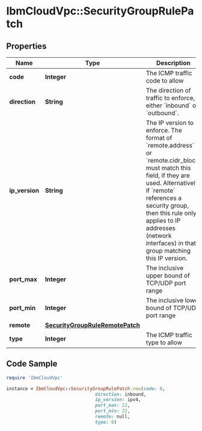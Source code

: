 # IbmCloudVpc::SecurityGroupRulePatch

## Properties

Name | Type | Description | Notes
------------ | ------------- | ------------- | -------------
**code** | **Integer** | The ICMP traffic code to allow | [optional] 
**direction** | **String** | The direction of traffic to enforce, either &#x60;inbound&#x60; or &#x60;outbound&#x60;. | [optional] 
**ip_version** | **String** | The IP version to enforce. The format of &#x60;remote.address&#x60; or &#x60;remote.cidr_block&#x60; must match this field, if they are used. Alternatively, if &#x60;remote&#x60; references a security group, then this rule only applies to IP addresses (network interfaces) in that group matching this IP version. | [optional] 
**port_max** | **Integer** | The inclusive upper bound of TCP/UDP port range | [optional] 
**port_min** | **Integer** | The inclusive lower bound of TCP/UDP port range | [optional] 
**remote** | [**SecurityGroupRuleRemotePatch**](SecurityGroupRuleRemotePatch.md) |  | [optional] 
**type** | **Integer** | The ICMP traffic type to allow | [optional] 

## Code Sample

```ruby
require 'IbmCloudVpc'

instance = IbmCloudVpc::SecurityGroupRulePatch.new(code: 0,
                                 direction: inbound,
                                 ip_version: ipv4,
                                 port_max: 22,
                                 port_min: 22,
                                 remote: null,
                                 type: 8)
```


